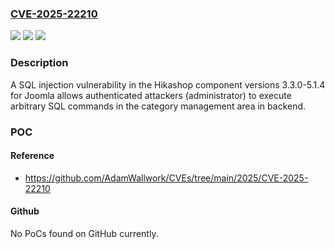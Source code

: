 ### [CVE-2025-22210](https://cve.mitre.org/cgi-bin/cvename.cgi?name=CVE-2025-22210)
![](https://img.shields.io/static/v1?label=Product&message=Hikashop%20component%20for%20Joomla&color=blue)
![](https://img.shields.io/static/v1?label=Version&message=%3D%203.3.0-5.1.4%20&color=brighgreen)
![](https://img.shields.io/static/v1?label=Vulnerability&message=CWE-89%3A%20Improper%20Neutralization%20of%20Special%20Elements%20used%20in%20an%20SQL%20Command&color=brighgreen)

### Description

A SQL injection vulnerability in the Hikashop component versions 3.3.0-5.1.4 for Joomla allows authenticated attackers (administrator) to execute arbitrary SQL commands in the category management area in backend.

### POC

#### Reference
- https://github.com/AdamWallwork/CVEs/tree/main/2025/CVE-2025-22210

#### Github
No PoCs found on GitHub currently.

